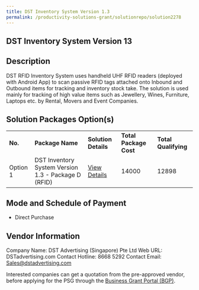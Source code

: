 ```yaml
---
title: DST Inventory System Version 1.3
permalink: /productivity-solutions-grant/solutionrepo/solution2278
---
```


## DST Inventory System Version 13

## Description

DST RFID Inventory System uses handheld UHF RFID readers (deployed with Android App) to scan passive RFID tags attached onto Inbound and Outbound items for tracking and inventory stock take. The solution is used mainly for tracking of high value items such as Jewellery, Wines, Furniture, Laptops etc. by Rental, Movers and Event Companies.

## Solution Packages Option(s)

<table>
<tr>
<td><b>No.</b></td>
<td><b>Package Name</b></td>
<td><b>Solution Details</b></td>
<td><b>Total Package Cost</b></td>
<td><b>Total Qualifying</b></td>
</tr>
<tr>
<td>Option 1</td>
<td>DST Inventory System Version 1.3 - Package D (RFID)</td>
<td><a href='https://www.gobusiness.gov.sg/images/psg/DesensitisedDSTAdvertisingAnnex3CRwef1July2021_Part_4.pdf'>View Details</a></td>
<td>14000</td>
<td>12898</td>
</tr>
</table>

## Mode and Schedule of Payment

 - Direct Purchase

## Vendor Information

 Company Name: DST Advertising (Singapore) Pte Ltd
Web URL: DSTadvertising.com
Contact Hotline: 8668 5292
Contact Email: Sales@dstadvertising.com

Interested companies can get a quotation from the pre-approved vendor, before applying for the PSG through the <a href='https://www.businessgrants.gov.sg/'>Business Grant Portal (BGP)</a>.
<script src="/jquery/resize-tables.js"></script>
